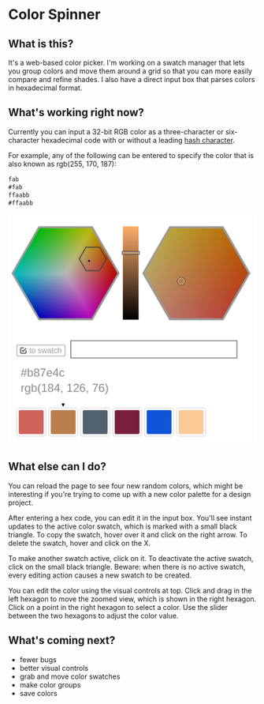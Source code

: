 # Color Spinner


## What is this?

It's a web-based color picker. I'm working on a swatch manager that lets
you group colors and move them around a grid so that you can more easily
compare and refine shades. I also have a direct input box that parses
colors in hexadecimal format.


## What's working right now?

Currently you can input a 32-bit RGB color as a three-character or
six-character hexadecimal code with or without a leading [hash
character](https://en.wikipedia.org/wiki/Number_sign).

For example, any of the following can be entered to specify the
color that is also known as rgb(255, 170, 187):

```
fab
#fab
ffaabb
#ffaabb
```

![Color spinner](screenshot.png)

## What else can I do?

You can reload the page to see four new random colors, which might be
interesting if you're trying to come up with a new color palette for a
design project.

After entering a hex code, you can edit it in the input box. You'll see
instant updates to the active color swatch, which is marked with a small
black triangle. To copy the swatch, hover over it and click on the right
arrow. To delete the swatch, hover and click on the X.

To make another swatch active, click on it. To deactivate the active
swatch, click on the small black triangle. Beware: when there is no
active swatch, every editing action causes a new swatch to be created.

You can edit the color using the visual controls at top. Click and drag
in the left hexagon to move the zoomed view, which is shown in the right
hexagon. Click on a point in the right hexagon to select a color. Use
the slider between the two hexagons to adjust the color value.


## What's coming next?

- fewer bugs
- better visual controls
- grab and move color swatches
- make color groups
- save colors

